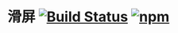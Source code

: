 # 滑屏 [![Build Status](https://travis-ci.org/yuhonyon/f2e-slides.svg?branch=master)](https://travis-ci.org/yuhonyon/f2e-slides) [![npm](https://img.shields.io/npm/v/@fastweb/slides.svg)](https://www.npmjs.com/package/@fastweb/slides)
